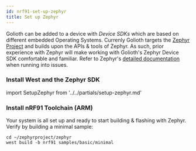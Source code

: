 ```yaml
---
id: nrf91-set-up-zephyr
title: Set up Zephyr
---
```


Golioth can be added to a device with _Device SDKs_ which are based on different embedded Operating Systems. Currenly Golioth targets the [Zephyr Project](https://www.zephyrproject.org/) and builds upon the APIs & tools of Zephyr. As such, prior experience with Zephyr will make working with Golioth's Zephyr Device SDK comfortable and familiar. Refer to Zephyr's [detailed documentation](https://docs.zephyrproject.org/) when running into issues.

### Install West and the Zephyr SDK

import SetupZephyr from '../../partials/setup-zephyr.md'

<SetupZephyr/>

### Install nRF91 Toolchain (ARM)

Your system is all set up and ready to start building & flashing with Zephyr. Verify by building a minimal sample:

```
cd ~/zephyrproject/zephyr
west build -b nrf91 samples/basic/minimal
```
